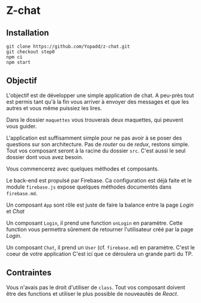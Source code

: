 # Z-chat

## Installation

```shell
git clone https://github.com/Yopadd/z-chat.git
git checkout step0
npm ci
npm start
```

## Objectif

L'objectif est de développer une simple application de chat. A peu-près tout est permis tant qu'à la fin
vous arriver à envoyer des messages et que les autres et vous même puissiez les lires.

Dans le dossier `maquettes` vous trouverais deux maquettes, qui peuvent vous guider.

L'application est suffisamment simple pour ne pas avoir à se poser des questions sur son architecture.
Pas de _router_ ou de _redux_, restons simple. Tout vos composant seront à la racine du dossier `src`.
C'est aussi le seul dossier dont vous avez besoin.

Vous commencerez avec quelques méthodes et composants.

Le back-end est propulsé par Firebase. Ca configuration est déjà faite et le module `firebase.js` expose
quelques méthodes documentés dans `firebase.md`.

Un composant `App` sont rôle est juste de faire la balance entre la page _Login_ et _Chat_

Un composant `Login`, il prend une function `onLogin` en paramètre. Cette function vous permettra sûrement
de retourner l'utilisateur créé par la page _Login_.

Un composant `Chat`, il prend un `User` (cf. `firebase.md`) en paramètre. C'est le coeur de votre application
C'est ici que ce déroulera un grande parti du TP.

## Contraintes

Vous n'avais pas le droit d'utiliser de `class`. Tout vos composant doivent être des functions et utiliser
le plus possible de nouveautés de _React_.
